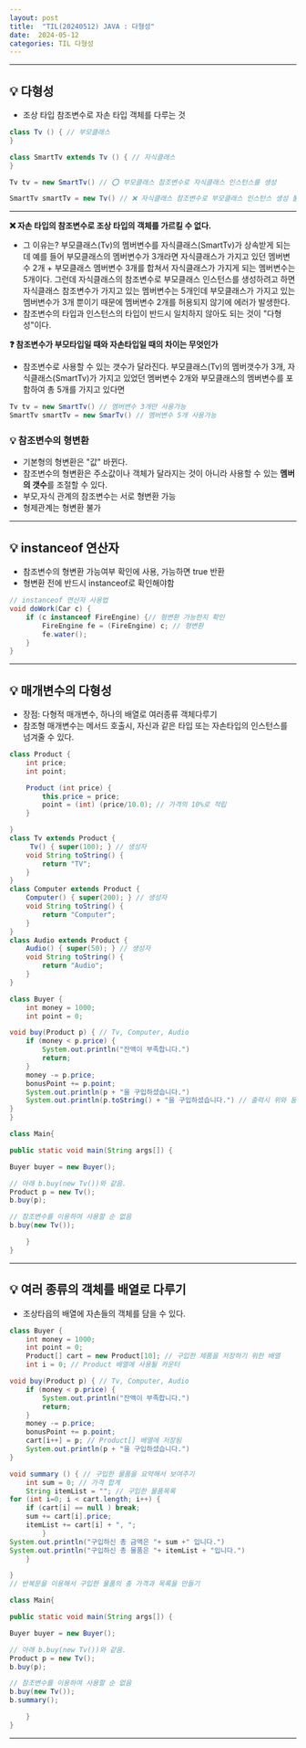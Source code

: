 ```yaml
---
layout: post
title:  "TIL(20240512) JAVA : 다형성"
date:  2024-05-12 
categories: TIL 다형성
---
```


-------------------------------------------------------------------

## 💡 다형성
- 조상 타입 참조변수로 자손 타입 객체를 다루는 것
```java
class Tv () { // 부모클래스
}

class SmartTv extends Tv () { // 자식클래스
}
```
```java
Tv tv = new SmartTv() // ⭕ 부모클래스 참조변수로 자식클래스 인스턴스를 생성

SmartTv smartTv = new Tv() // ❌ 자식클래스 참조변수로 부모클래스 인스턴스 생성 불가 
```
------------------------------------------------------------


**❌ 자손 타입의 참조변수로 조상 타입의 객체를 가르킬 수 없다.**
- 그 이유는? 부모클래스(Tv)의 멤버변수를 자식클래스(SmartTv)가 상속받게 되는데 예를 들어 부모클래스의 멤버변수가 3개라면
자식클래스가 가지고 있던 멤버변수 2개 + 부모클래스 멤버변수 3개를 합쳐서 자식클래스가 가지게 되는 멤버변수는 5개이다.
그런데 자식클래스의 참조변수로 부모클래스 인스턴스를 생성하려고 하면 자식클래스 참조변수가 가지고 있는 멤버변수는 5개인데 
부모클래스가 가지고 있는 멤버변수가 3개 뿐이기 때문에 멤버변수 2개를 허용되지 않기에 에러가 발생한다. 
- 참조변수의 타입과 인스턴스의 타입이 반드시 일치하지 않아도 되는 것이 "다형성"이다.

**❓ 참조변수가 부모타입일 때와 자손타입일 때의 차이는 무엇인가**
- 참조변수로 사용할 수 있는 갯수가 달라진다. 부모클래스(Tv)의 멤버갯수가 3개, 자식클래스(SmartTv)가 가지고 있었던 멤버변수 2개와 부모클래스의 멤버변수를 포함하여 총 5개를 가지고 있다면 
```java
Tv tv = new SmartTv() // 멤버변수 3개만 사용가능
SmartTv smartTv = new SmarTv() // 멤버변수 5개 사용가능
```

### 💡 참조변수의 형변환
- 기본형의 형변환은 "값" 바뀐다.
- 참조변수의 형변환은 주소값이나 객체가 달라지는 것이 아니라 사용할 수 있는 **멤버의 갯수**를 조절할 수 있다.
- 부모,자식 관계의 참조변수는 서로 형변환 가능
- 형제관계는 형변환 불가

----------------------------------------------------------------------

## 💡 instanceof 연산자
- 참조변수의 형변환 가능여부 확인에 사용, 가능하면 true 반환
- 형변환 전에 반드시 instanceof로 확인해야함

```java
// instanceof 연산자 사용법
void doWork(Car c) {
    if (c instanceof FireEngine) {// 형변환 가능한지 확인 
        FireEngine fe = (FireEngine) c; // 형변환
        fe.water();
    }
}
```
-------------------------------------------------------------------

## 💡 매개변수의 다형성
- 장점: 다형적 매개변수, 하나의 배열로 여러종류 객체다루기 
- 참조형 매개변수는 메서드 호출시, 자신과 같은 타입 또는 자손타입의 인스턴스를 넘겨줄 수 있다.

```java
class Product {
    int price;
    int point;

    Product (int price) {
        this.price = price;
        point = (int) (price/10.0); // 가격의 10%로 적립
    }

}
class Tv extends Product {
     Tv() { super(100); } // 생성자
    void String toString() {
        return "TV";
    }
}
class Computer extends Product {
    Computer() { super(200); } // 생성자
    void String toString() {
        return "Computer";
    }
}
class Audio extends Product {
    Audio() { super(50); } // 생성자
    void String toString() {
        return "Audio";
    }
}

class Buyer {
    int money = 1000;
    int point = 0;

void buy(Product p) { // Tv, Computer, Audio
    if (money < p.price) {
        System.out.println("잔액이 부족합니다.")
        return; 
    }
    money -= p.price;
    bonusPoint += p.point;
    System.out.println(p + "을 구입하셨습니다.")
    System.out.println(p.toString() + "을 구입하셨습니다.") // 출력시 위와 동일
}
}

class Main{

public static void main(String args[]) {

Buyer buyer = new Buyer();

// 아래 b.buy(new Tv())와 같음.
Product p = new Tv(); 
b.buy(p); 

// 참조변수를 이용하여 사용할 순 없음
b.buy(new Tv()); 

    }
}
```
------------------------------------------------------------

## 💡 여러 종류의 객체를 배열로 다루기
- 조상타읍의 배열에 자손들의 객체를 담을 수 있다.

```java
class Buyer {
    int money = 1000;
    int point = 0;
    Product[] cart = new Product[10]; // 구입한 제품을 저장하기 위한 배열
    int i = 0; // Product 배열에 사용될 카운터

void buy(Product p) { // Tv, Computer, Audio
    if (money < p.price) {
        System.out.println("잔액이 부족합니다.")
        return; 
    }
    money -= p.price;
    bonusPoint += p.point;
    cart[i++] = p; // Product[] 배열에 저장됨
    System.out.println(p + "을 구입하셨습니다.")
}

void summary () { // 구입한 물품을 요약해서 보여주기
    int sum = 0; // 가격 합계
    String itemList = ""; // 구입한 물품목록
for (int i=0; i < cart.length; i++) {
    if (cart[i] == null ) break;
    sum += cart[i].price;
    itemList += cart[i] + ", ";
        }
System.out.println("구입하신 총 금액은 "+ sum +" 입니다.")
System.out.println("구입하신 총 물품은 "+ itemList + "입니다.")
    }

}
// 반복문을 이용해서 구입한 물품의 총 가격과 목록을 만들기

class Main{

public static void main(String args[]) {

Buyer buyer = new Buyer();

// 아래 b.buy(new Tv())와 같음.
Product p = new Tv(); 
b.buy(p); 

// 참조변수를 이용하여 사용할 순 없음
b.buy(new Tv()); 
b.summary();

    }
}
```


----------------------------------------------

